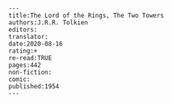 
    ---
    title:The Lord of the Rings, The Two Towers
    authors:J.R.R. Tolkien
    editors:
    translator:
    date:2020-08-16
    rating:+
    re-read:TRUE
    pages:442
    non-fiction:
    comic:
    published:1954
    ---

    